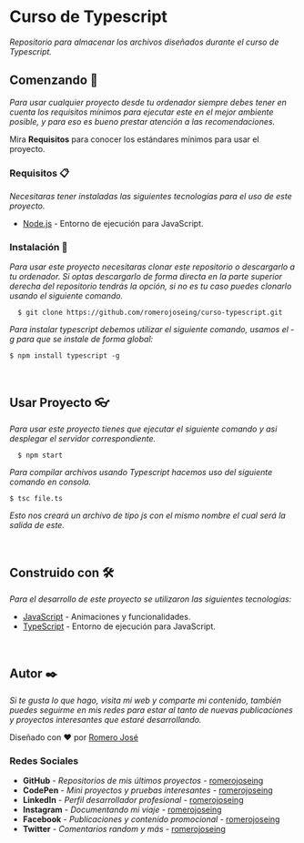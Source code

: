 # Curso de Typescript

_Repositorio para almacenar los archivos diseñados durante el curso de Typescript._

## Comenzando 🚀

_Para usar cualquier proyecto desde tu ordenador siempre debes tener en cuenta los requisitos mínimos para ejecutar este en el mejor ambiente posible, y para eso es bueno prestar atención a las recomendaciones._

Mira **Requisitos** para conocer los estándares mínimos para usar el proyecto.

### Requisitos 📋

_Necesitaras tener instaladas las siguientes tecnologías para el uso de este proyecto._

* [Node.js](https://nodejs.org/es/) - Entorno de ejecución para JavaScript.

### Instalación 🔧

_Para usar este proyecto necesitaras clonar este repositorio o descargarlo a tu ordenador. Si optas descargarlo de forma directa en la parte superior derecha del repositorio tendrás la opción, si no es tu caso puedes clonarlo usando el siguiente comando._

```ssh
  $ git clone https://github.com/romerojoseing/curso-typescript.git
```

_Para instalar typescript debemos utilizar el siguiente comando, usamos el -g para que se instale de forma global:_

```ssh
$ npm install typescript -g
```

<br>

## Usar Proyecto 👓

_Para usar este proyecto tienes que ejecutar el siguiente comando y asi desplegar el servidor correspondiente._

```ssh
  $ npm start
```

_Para compilar archivos usando Typescript hacemos uso del siguiente comando en consola._

```ssh
$ tsc file.ts
```

_Esto nos creará un archivo de tipo js con el mismo nombre el cual será la salida de este._

<br>

## Construido con 🛠️

_Para el desarrollo de este proyecto se utilizaron las siguientes tecnologías:_

* [JavaScript](https://es.wikipedia.org/wiki/JavaScript) - Animaciones y funcionalidades.
* [TypeScript](https://nodejs.org/es/) - Entorno de ejecución para JavaScript.

<br>

## Autor ✒️

_Si te gusta lo que hago, visita mi web y comparte mi contenido, también puedes seguirme en mis redes para estar al tanto de nuevas publicaciones y proyectos interesantes que estaré desarrollando._

Diseñado con ❤️ por [Romero José](https://romerojose.com/)

### Redes Sociales

* **GitHub** - *Repositorios de mis últimos proyectos* - [romerojoseing](https://github.com/romerojoseing)
* **CodePen** - *Mini proyectos y pruebas interesantes* - [romerojoseing](https://codepen.io/romerojoseing)
* **LinkedIn** - *Perfil desarrollador profesional* - [romerojoseing](https://www.linkedin.com/in/romerojoseing/)
* **Instagram** - *Documentando mi viaje* - [romerojoseing](https://www.instagram.com/romerojoseing/)
* **Facebook** - *Publicaciones y contenido promocional* - [romerojoseing](https://www.facebook.com/romerojoseing)
* **Twitter** - *Comentarios random y más* - [romerojoseing](https://twitter.com/romerojoseing)